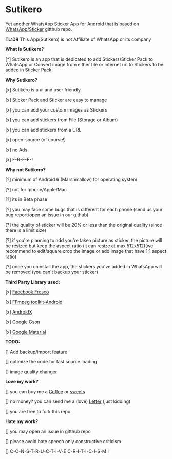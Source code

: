 # Sutikero

Yet another WhatsApp Sticker App for Android that is based on [WhatsApp/Sticker](https://github.com/WhatsApp/stickers) gitthub repo.

**TL:DR**
This App(Sutikero) is not Affiliate of WhatsApp or its company

**What is Sutikero?**

[*] Sutikero is an app that is dedicated to add Stickers/Sticker Pack to WhatsApp or Convert image from either file or internet url to Stickers to be added in Sticker Pack.

**Why Sutikero?**

[x] Sutikero is a ui and user friendly

[x] Sticker Pack and Sticker are easy to manage

[x] you can add your custom images as Stickers

[x] you can add stickers from File (Storage or Album)

[x] you can add stickers from a URL

[x] open-source (of course!)

[x] no Ads

[x] F-R-E-E-!


**Why not Sutikero?**

[?] minimum of Android 6 (Marshmallow) for operating system

[?] not for Iphone/Apple/Mac

[?] its in Beta phase

[?] you may face some bugs that is different for each phone (send us your bug report/open an issue in our github)

[?] the quality of sticker will be 20% or less than the original quality (since there is a limit size)

[?] if you're planning to add you're taken picture as sticker, the picture will be resized but keep the aspect ratio (it can resize at max 512x512)(we recommend to edit/square crop the image or add image that have 1:1 aspect ratio)

[?] once you uninstall the app, the stickers you've added in WhatsApp will be removed (you can't backup your sticker)


**Third Party Library used:**

[x] [Facebook Fresco](https://github.com/facebook/fresco)

[x] [FFmpeg toolkit-Android](https://github.com/tanersener/ffmpeg-kit/tree/main/android)

[x] [AndroidX](https://github.com/google/gson)

[x] [Google Gson](https://github.com/google/gson)

[x] [Google Material](https://material.io/develop/android)


**TODO:**

[] Add backup/import feature

[] optimize the code for fast source loading

[] image quality changer


**Love my work?**

[] you can buy me a [Coffee](https://www.buymeacoffee.com/STICKnoLOGIC) or [sweets](https://www.paypal.com/paypalme/yhalSTICKnoLOGIC)

[] no money? you can send me a (love) [Letter](jobeth.llame@gmail.com) (just kidding)

[] you are free to fork this repo


**Hate my work?**

[] you may open an issue in gitthub repo

[] please avoid hate speech only constructive criticism

[] C-O-N-S-T-R-U-C-T-I-V-E C-R-I-T-I-C-I-S-M !

